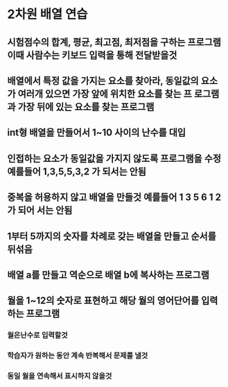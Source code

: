 # 2차원 배열 연습
## 시험점수의 합계, 평균, 최고점, 최저점을 구하는 프로그램 이때 사람수는 키보드 입력을 통해 전달받을것
## 배열에서 특정 값을 가지는 요소를 찾아라, 동일값의 요소가 여러개 있으면 가장 앞에 위치한 요소를 찾는 프 로그램과 가장 뒤에 있는 요소를 찾는 프로그램
## int형 배열을 만들어서 1~10 사이의 난수를 대입
## 인접하는 요소가 동일값을 가지지 않도록 프로그램을 수정 예를들어 1,3,5,5,3,2 가 되서는 안됨
## 중복을 허용하지 않고 배열을 만들것 예를들어 1 3 5 6 1 2 가 되어 서는 안됨
## 1부터 5까지의 숫자를 차례로 갖는 배열을 만들고 순서를 뒤섞음
## 배열 a를 만들고 역순으로 배열 b에 복사하는 프로그램
## 월을 1~12의 숫자로 표현하고 해당 월의 영어단어를 입력하는 프로그램
### 월은난수로 입력할것
### 학습자가 원하는 동안 계속 반복해서 문제를 낼것
### 동일 월을 연속해서 표시하지 않을것
